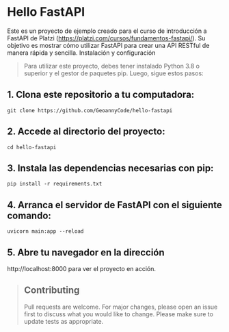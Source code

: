 # Hello FastAPI

Este es un proyecto de ejemplo creado para el curso de introducción a FastAPI de Platzi (https://platzi.com/cursos/fundamentos-fastapi/). Su objetivo es mostrar cómo utilizar FastAPI para crear una API RESTful de manera rápida y sencilla.
Instalación y configuración

> Para utilizar este proyecto, debes tener instalado Python 3.8 o superior y el gestor de paquetes pip. Luego, sigue estos pasos:


## 1. Clona este repositorio a tu computadora:

```
git clone https://github.com/GeoannyCode/hello-fastapi

```
## 2. Accede al directorio del proyecto:

```
cd hello-fastapi
```

## 3. Instala las dependencias necesarias con pip:

```
pip install -r requirements.txt
```

## 4. Arranca el servidor de FastAPI con el siguiente comando:

```
uvicorn main:app --reload 
```

## 5. Abre tu navegador en la dirección 
http://localhost:8000 para ver el proyecto en acción.

> ## Contributing
>Pull requests are welcome. For major changes, please open an issue first to discuss what you would like to change.
> Please make sure to update tests as appropriate.
